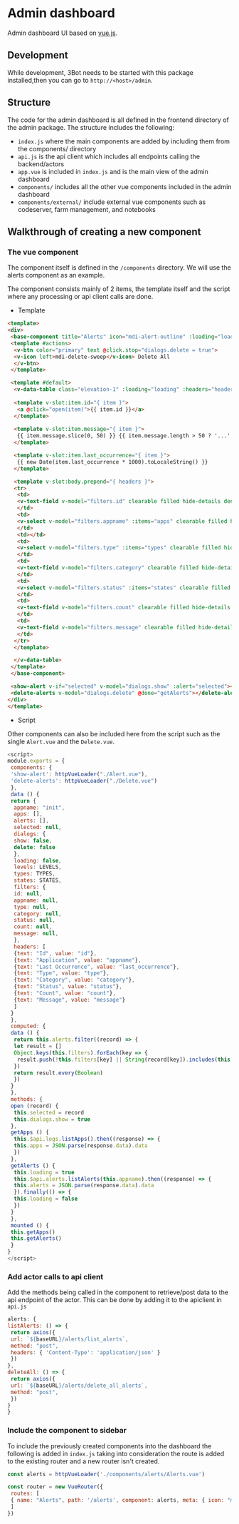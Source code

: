 # Admin dashboard

Admin dashboard UI based on [vue.js](https://vuejs.org/).


## Development

While development, 3Bot needs to be started with this package installed,then you can go to `http://<host>/admin`.


## Structure

The code for the admin dashboard is all defined in the frontend directory of the admin package. The structure includes the following:
* ```index.js``` where the main components are added by including them from the components/ directory
* ```api.js``` is the api client which includes all endpoints calling the backend/actors
* ```app.vue``` is included in `index.js` and is the main view of the admin dashboard
* `components/` includes all the other vue components included in the admin dashboard
* `components/external/` include external vue components such as codeserver, farm management, and notebooks


## Walkthrough of creating a new component

### The vue component

The component itself is defined in the `/components` directory. We will use the alerts component as an example. 

The component consists mainly of 2 items, the template itself and the script where any processing or api client calls are done.
- Template
 ```html
 <template>
 <div>
  <base-component title="Alerts" icon="mdi-alert-outline" :loading="loading">
  <template #actions>
   <v-btn color="primary" text @click.stop="dialogs.delete = true">
   <v-icon left>mdi-delete-sweep</v-icon> Delete All
   </v-btn>
  </template>

  <template #default>
   <v-data-table class="elevation-1" :loading="loading" :headers="headers" :items="data">
   
   <template v-slot:item.id="{ item }">
    <a @click="open(item)">{{ item.id }}</a>
   </template>
   
   <template v-slot:item.message="{ item }">
    {{ item.message.slice(0, 50) }} {{ item.message.length > 50 ? '...' : ''}}
   </template>

   <template v-slot:item.last_occurrence="{ item }">
    {{ new Date(item.last_occurrence * 1000).toLocaleString() }}
   </template>

   <template v-slot:body.prepend="{ headers }">
   <tr>
    <td>
    <v-text-field v-model="filters.id" clearable filled hide-details dense></v-text-field>
    </td>
    <td>
    <v-select v-model="filters.appname" :items="apps" clearable filled hide-details dense></v-select>
    </td>
    <td></td>
    <td>
    <v-select v-model="filters.type" :items="types" clearable filled hide-details dense></v-select>
    </td>
    <td>
    <v-text-field v-model="filters.category" clearable filled hide-details dense></v-text-field>
    </td>
    <td>
    <v-select v-model="filters.status" :items="states" clearable filled hide-details dense></v-select>
    </td>
    <td>
    <v-text-field v-model="filters.count" clearable filled hide-details dense></v-text-field>
    </td>
    <td>
    <v-text-field v-model="filters.message" clearable filled hide-details dense></v-text-field>
    </td>
   </tr>
   </template>

   </v-data-table>
  </template>
  </base-component>

  <show-alert v-if="selected" v-model="dialogs.show" :alert="selected"></show-alert>
  <delete-alerts v-model="dialogs.delete" @done="getAlerts"></delete-alerts>
 </div>
 </template>

 ```

- Script

 Other components can also be included here from the script such as the single `Alert.vue` and the `Delete.vue`.
 ```javascript
 <script>
 module.exports = {
  components: {
  'show-alert': httpVueLoader("./Alert.vue"),
  'delete-alerts': httpVueLoader("./Delete.vue")
  },
  data () {
  return {
   appname: "init",
   apps: [],
   alerts: [],
   selected: null,
   dialogs: {
   show: false,
   delete: false
   },
   loading: false,
   levels: LEVELS,
   types: TYPES,
   states: STATES,
   filters: {
   id: null,
   appname: null,
   type: null,
   category: null,
   status: null,
   count: null,
   message: null,
   },
   headers: [
   {text: "Id", value: "id"},
   {text: "Application", value: "appname"},
   {text: "Last Occurrence", value: "last_occurrence"},
   {text: "Type", value: "type"},
   {text: "Category", value: "category"},
   {text: "Status", value: "status"},
   {text: "Count", value: "count"},
   {text: "Message", value: "message"}
   ]
  }
  },
  computed: {
  data () {
   return this.alerts.filter((record) => {
   let result = []
   Object.keys(this.filters).forEach(key => {
    result.push(!this.filters[key] || String(record[key]).includes(this.filters[key]))
   })
   return result.every(Boolean)
   })
  }
  },
  methods: {
  open (record) {
   this.selected = record
   this.dialogs.show = true
  },
  getApps () {
   this.$api.logs.listApps().then((response) => {
   this.apps = JSON.parse(response.data).data
   })
  },
  getAlerts () {
   this.loading = true
   this.$api.alerts.listAlerts(this.appname).then((response) => {
   this.alerts = JSON.parse(response.data).data
   }).finally(() => {
   this.loading = false
   })
  }
  },
  mounted () {
  this.getApps()
  this.getAlerts()
  }
 }
 </script>
 ```


### Add actor calls to api client
Add the methods being called in the component to retrieve/post data to the api endpoint of the actor. This can be done by adding it to the apiclient in `api.js`
```javascript
alerts: {
listAlerts: () => {
 return axios({
 url: `${baseURL}/alerts/list_alerts`,
 method: "post",
 headers: { 'Content-Type': 'application/json' }
 })
},
deleteAll: () => {
 return axios({
 url: `${baseURL}/alerts/delete_all_alerts`,
 method: "post",
 })
}
}

```
### Include the component to sidebar
To include the previously created components into the dashboard the following is added in `index.js` taking into consideration the route is added to the existing router and a new router isn't created.
```javascript
const alerts = httpVueLoader('./components/alerts/Alerts.vue')

const router = new VueRouter({
 routes: [
 { name: "Alerts", path: '/alerts', component: alerts, meta: { icon: "mdi-alert-outline", listed: true } },
 ]
})

``` 

